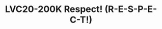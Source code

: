 ---
categories:
- lvc20
description: Free, open source software is mainly founded on legal tools, like copyright,
  licenses. From a lawyer's perspective, that means "compliance". But I want to extend
  the concept of compliance, by outlining that complying with the rules means *respect*
  for other people's work and interest. With the paradigm shifting, with more and
  more workloads happening on the cloud, this is all the more a crucial point, needing
  respect, besides compliance.
image: /assets/images/featured-images/lvc20/LVC20-200K.png
session_id: LVC20-200K
session_room: '[Track 1] IoT/Edge/Embedded'
session_slot:
  end_time: 2020-09-23 08:40
  start_time: 2020-09-23 08:15
session_speakers:
- speaker_bio: Lawyer, with 25 years&#39; experience in IT, Carlo has been involved
    in top class actions and litigation revolving around free and open source. Has
    been for more than 10 years General Counsel (external) to the Free Software Foundation
    Europe. Now he&#39;s serving in the IP&amp;Open Source Advisory team at UNTIL
    (UN Initiative), is a partner of Open Chain, and a member of the legal team of
    the FSFE, as well as of the Legal Network (world largest, non partizan forum discussing
    Free and open source software).
  speaker_company: Array
  speaker_image: http://avatars.sched.co/f/18/10468627/avatar.jpg.320x320px.jpg?e08
  speaker_name: Carlo Piana
  speaker_position: Partner
  speaker_role: attendee, speaker
session_track: Open Source Development
tag: session
tags: Open Source Development
title: LVC20-200K Respect! (R-E-S-P-E-C-T!)
---
